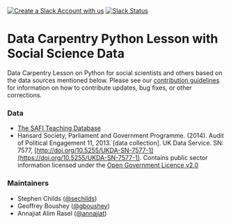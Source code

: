 [![Create a Slack Account with us](https://img.shields.io/badge/Create_Slack_Account-The_Carpentries-071159.svg)](https://swc-slack-invite.herokuapp.com/)
[![Slack Status](https://img.shields.io/badge/Slack_Channel-dc--socsci--py-E01563.svg)](https://swcarpentry.slack.com/messages/C9WJEBW01)

# Data Carpentry Python Lesson with Social Science Data

Data Carpentry Lesson on Python for social scientists and others based on the data sources mentioned below. Please see our [contribution guidelines](CONTRIBUTING.md) for information on how to contribute updates, bug fixes, or other corrections.

### Data

- [The SAFI Teaching Database](https://datacarpentry.org/socialsci-workshop/data/)
- Hansard Society, Parliament and Government Programme. (2014). Audit of Political Engagement 11, 2013. [data collection]. UK Data Service. SN: 7577, [http://doi.org/10.5255/UKDA-SN-7577-1](https://doi.org/10.5255/UKDA-SN-7577-1). Contains public sector information licensed under the [Open Government Licence v2.0](https://www.nationalarchives.gov.uk/doc/open-government-licence/version/2.0)

### Maintainers

- Stephen Childs ([@sechilds](https://github.com/sechilds))
- Geoffrey Boushey ([@gboushey](https://github.com/gboushey))
- Annajiat Alim Rasel ([@annajiat](https://github.com/annajiat))


